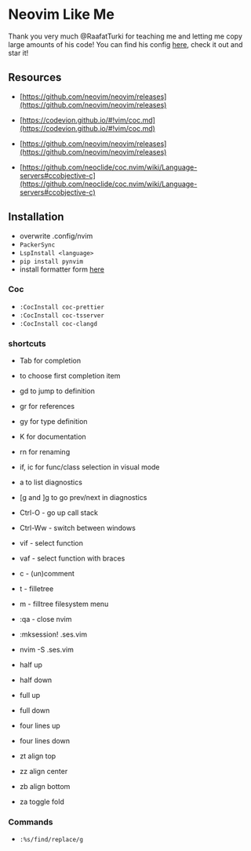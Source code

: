 # Neovim Like Me

Thank you very much @RaafatTurki for teaching me and letting me copy large amounts of his code!
You can find his config [here](https://github.com/RaafatTurki/neovim-me), check it out and star it!

## Resources

- [https://github.com/neovim/neovim/releases](https://github.com/neovim/neovim/releases)
- [https://codevion.github.io/#!vim/coc.md](https://codevion.github.io/#!vim/coc.md)
- [https://github.com/neovim/neovim/releases](https://github.com/neovim/neovim/releases)

- [https://github.com/neoclide/coc.nvim/wiki/Language-servers#ccobjective-c](https://github.com/neoclide/coc.nvim/wiki/Language-servers#ccobjective-c)

## Installation

- overwrite .config/nvim
- `PackerSync`
- `LspInstall <language>`
- `pip install pynvim`
- install formatter form [here](https://github.com/sbdchd/neoformat)

### Coc

- `:CocInstall coc-prettier`
- `:CocInstall coc-tsserver`
- `:CocInstall coc-clangd`

### shortcuts

- Tab for completion
- <cr> to choose first completion item
- gd to jump to definition
- gr for references
- gy for type definition
- K for documentation
- <leader>rn for renaming
- if, ic for func/class selection in visual mode

- <space>a to list diagnostics
- [g and ]g to go prev/next in diagnostics

- Ctrl-O - go up call stack
- Ctrl-Ww - switch between windows

- vif - select function
- vaf - select function with braces
- <leader>c<space> - (un)comment
- <leader>t - filletree
- m - filltree filesystem menu

- :qa - close nvim
- :mksession! .ses.vim
- nvim -S .ses.vim

- <C-u> half up
- <C-d> half down
- <C-b> full up
- <C-f> full down
- <C-y> four lines up
- <C-e> four lines down
- zt align top
- zz align center
- zb align bottom

- za toggle fold

### Commands

- `:%s/find/replace/g`
